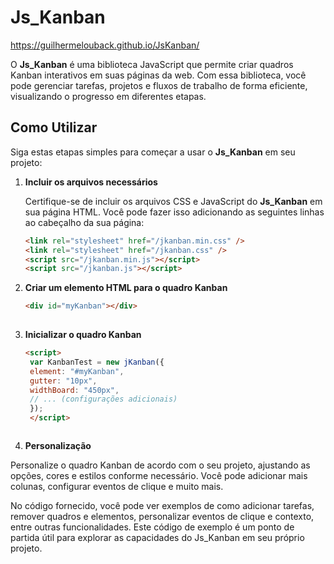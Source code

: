 # Js_Kanban

https://guilhermelouback.github.io/JsKanban/

O **Js_Kanban** é uma biblioteca JavaScript que permite criar quadros Kanban interativos em suas páginas da web. Com essa biblioteca, você pode gerenciar tarefas, projetos e fluxos de trabalho de forma eficiente, visualizando o progresso em diferentes etapas.

## Como Utilizar

Siga estas etapas simples para começar a usar o **Js_Kanban** em seu projeto:

1. **Incluir os arquivos necessários**

   Certifique-se de incluir os arquivos CSS e JavaScript do **Js_Kanban** em sua página HTML. Você pode fazer isso adicionando as seguintes linhas ao cabeçalho da sua página:

   ```html
   <link rel="stylesheet" href="/jkanban.min.css" />
   <link rel="stylesheet" href="/jkanban.css" />
   <script src="/jkanban.min.js"></script>
   <script src="/jkanban.js"></script>


2. **Criar um elemento HTML para o quadro Kanban**

   ```html
   <div id="myKanban"></div>
 

3. **Inicializar o quadro Kanban**

   ```html
   <script>
    var KanbanTest = new jKanban({
    element: "#myKanban",
    gutter: "10px",
    widthBoard: "450px",
    // ... (configurações adicionais)
    });
    </script>



4. **Personalização**

Personalize o quadro Kanban de acordo com o seu projeto, ajustando as opções, cores e estilos conforme necessário. Você pode adicionar mais colunas, configurar eventos de clique e muito mais.

No código fornecido, você pode ver exemplos de como adicionar tarefas, remover quadros e elementos, personalizar eventos de clique e contexto, entre outras funcionalidades. Este código de exemplo é um ponto de partida útil para explorar as capacidades do Js_Kanban em seu próprio projeto.
